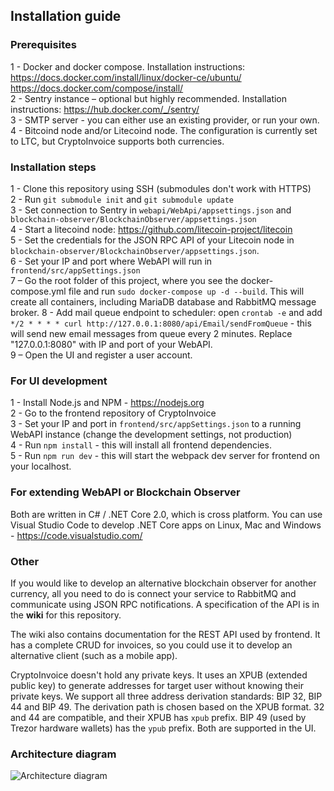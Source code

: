 Installation guide
-----------------

### Prerequisites

1 - Docker and docker compose. Installation instructions:  
https://docs.docker.com/install/linux/docker-ce/ubuntu/  
https://docs.docker.com/compose/install/  
2 - Sentry instance – optional but highly recommended. Installation instructions:
https://hub.docker.com/_/sentry/  
3 - SMTP server - you can either use an existing provider, or run your own.  
4 - Bitcoind node and/or Litecoind node. The configuration is currently set to LTC, but CryptoInvoice supports both currencies.  

### Installation steps

1 - Clone this repository using SSH (submodules don't work with HTTPS)  
2 - Run `git submodule init` and `git submodule update`  
3 - Set connection to Sentry in `webapi/WebApi/appsettings.json` and `blockchain-observer/BlockchainObserver/appsettings.json`  
4 - Start a litecoind node: https://github.com/litecoin-project/litecoin  
5 - Set the credentials for the JSON RPC API of your Litecoin node in `blockchain-observer/BlockchainObserver/appsettings.json`.  
6 - Set your IP and port where WebAPI will run in `frontend/src/appSettings.json`  
7 – Go the root folder of this project, where you see the docker-compose.yml file and run `sudo docker-compose up -d --build`. This will create all containers, including MariaDB database and RabbitMQ message broker.
8 - Add mail queue endpoint to scheduler: open `crontab -e` and add `*/2 * * * * curl http://127.0.0.1:8080/api/Email/sendFromQueue` - this will send new email messages from queue every 2 minutes. Replace "127.0.0.1:8080" with IP and port of your WebAPI.  
9 – Open the UI and register a user account.  

### For UI development

1 - Install Node.js and NPM - https://nodejs.org  
2 - Go to the frontend repository of CryptoInvoice  
3 - Set your IP and port in `frontend/src/appSettings.json` to a running WebAPI instance (change the development settings, not production)  
4 - Run `npm install` - this will install all frontend dependencies.  
5 - Run `npm run dev` - this will start the webpack dev server for frontend on your localhost.  

### For extending WebAPI or Blockchain Observer

Both are written in C# / .NET Core 2.0, which is cross platform. You can use Visual Studio Code to develop .NET Core apps on Linux, Mac and Windows - https://code.visualstudio.com/

### Other

If you would like to develop an alternative blockchain observer for another currency, all you need to do is connect your service to RabbitMQ and communicate using JSON RPC notifications. A specification of the API is in the **wiki** for this repository.

The wiki also contains documentation for the REST API used by frontend. It has a complete CRUD for invoices, so you could use it to develop an alternative client (such as a mobile app).

CryptoInvoice doesn't hold any private keys. It uses an XPUB (extended public key) to generate addresses for target user without knowing their private keys. We support all three address derivation standards: BIP 32, BIP 44 and BIP 49. The derivation path is chosen based on the XPUB format. 32 and 44 are compatible, and their XPUB has `xpub` prefix. BIP 49 (used by Trezor hardware wallets) has the `ypub` prefix. Both are supported in the UI.

### Architecture diagram

![Architecture diagram](https://raw.githubusercontent.com/simplifate/crypto-invoice/master/wiki-assets/cryptoinvoice-architektura-v2.png)
